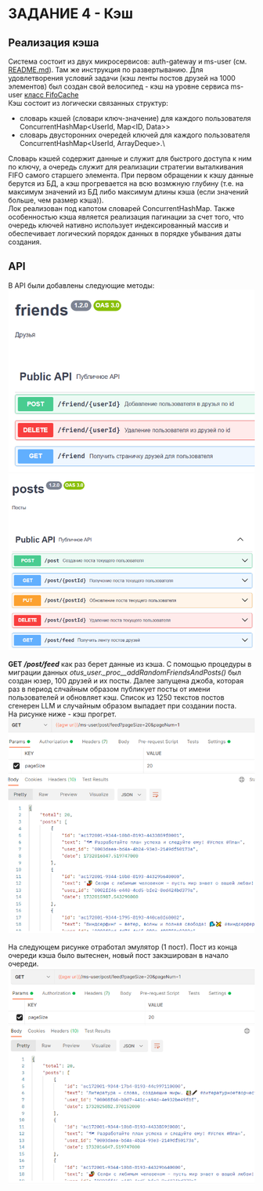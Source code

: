 # ЗАДАНИЕ 4 - Кэш
## Реализация кэша
Система состоит из двух микросервисов: auth-gateway и ms-user (см. [README.md](README.md)).
Там же инструкция по развертыванию.
Для удовлетворения условий задачи (кэш ленты постов друзей на 1000 элементов) был создан свой велосипед - кэш на уровне
сервиса ms-user [класс FifoCache](ms-user/src/main/java/ru/morningcake/component/FifoCache.java) \
Кэш состоит из логически связанных структур:
* словарь кэшей (словари ключ-значение) для каждого пользователя ConcurrentHashMap<UserId, Map<ID, Data>> 
* словарь двусторонних очередей ключей для каждого пользователя ConcurrentHashMap<UserId, ArrayDeque<ID>>.\

Словарь кэшей содержит данные и служит для быстрого доступа к ним по ключу, а очередь служит для реализации стратегии
выталкивания FIFO самого старшего элемента. При первом обращении к кэшу данные берутся из БД, а кэш прогревается на всю
возмжную глубину (т.е. на максимум значений из БД либо максимум длины кэша (если значений больше, чем размер кэша)).\
Лок реализован под капотом словарей ConcurrentHashMap.
Также особенностью кэша является реализация пагинации за счет того, что очередь ключей нативно использует индексированный
массив и обеспечивает логический порядок данных в порядке убывания даты создания.

## API
В API были добавлены следующие методы:
![img.png](img/img4-1.png)
<br>
![img.png](img/img4-2.png)
<br><br>
**GET** ***/post/feed*** как раз берет данные из кэша.
С помощью процедуры в миграции данных *otus_user._proc__addRandomFriendsAndPosts()* был создан юзер, 100 друзей и их посты.
Далее запущена джоба, которая раз в период слчайным образом публикует посты от имени пользователей и обновляет кэш.
Список из 1250 текстов постов сгенерен LLM и случайным образом выпадает при создании поста.\
На рисунке ниже - кэш прогрет.
![img_1.png](img/img4-3.png)
<br><br>
На следующем рисунке отработал эмулятор (1 пост). Пост из конца очереди кэша было вытеснен, новый пост закэширован
в начало очереди.
![img_2.png](img/img4-4.png)